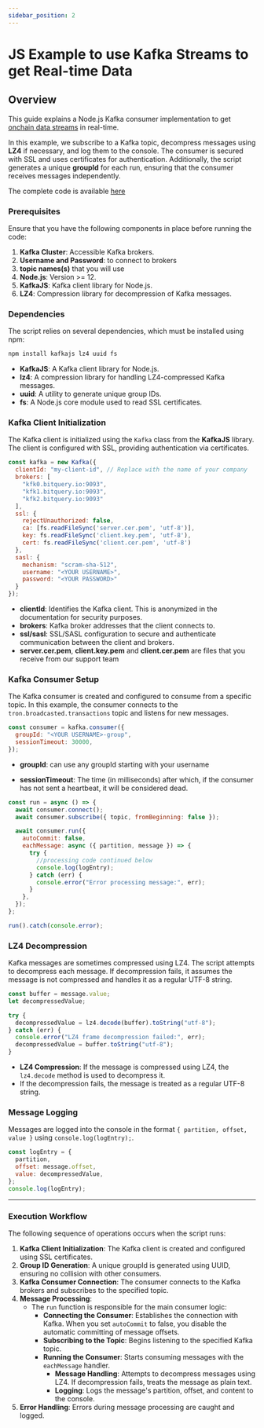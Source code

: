```yaml
---
sidebar_position: 2
---
```


# JS Example to use Kafka Streams to get Real-time Data

## Overview

This guide explains a Node.js Kafka consumer implementation to get [onchain data streams](https://bitquery.io/products/streaming) in real-time.

In this example, we subscribe to a Kafka topic, decompress messages using **LZ4** if necessary, and log them to the console. The consumer is secured with SSL and uses certificates for authentication. Additionally, the script generates a unique **groupId** for each run, ensuring that the consumer receives messages independently.

The complete code is available [here](https://github.com/bitquery/kafka-consumer-example)

### Prerequisites

Ensure that you have the following components in place before running the code:

1. **Kafka Cluster**: Accessible Kafka brokers.
2. **Username and Password**: to connect to brokers
3. **topic names(s)** that you will use
4. **Node.js**: Version >= 12.
5. **KafkaJS**: Kafka client library for Node.js.
6. **LZ4**: Compression library for decompression of Kafka messages.

### Dependencies

The script relies on several dependencies, which must be installed using npm:

```bash
npm install kafkajs lz4 uuid fs
```

- **KafkaJS**: A Kafka client library for Node.js.
- **lz4**: A compression library for handling LZ4-compressed Kafka messages.
- **uuid**: A utility to generate unique group IDs.
- **fs**: A Node.js core module used to read SSL certificates.

### Kafka Client Initialization

The Kafka client is initialized using the `Kafka` class from the **KafkaJS** library. The client is configured with SSL, providing authentication via certificates.

```javascript
const kafka = new Kafka({
  clientId: "my-client-id", // Replace with the name of your company
  brokers: [
    "kfk0.bitquery.io:9093",
    "kfk1.bitquery.io:9093",
    "kfk2.bitquery.io:9093"
  ],
  ssl: {
    rejectUnauthorized: false,
    ca: [fs.readFileSync('server.cer.pem', 'utf-8')],
    key: fs.readFileSync('client.key.pem', 'utf-8'),
    cert: fs.readFileSync('client.cer.pem', 'utf-8')
  },
  sasl: {
    mechanism: "scram-sha-512",
    username: "<YOUR USERNAME>",
    password: "<YOUR PASSWORD>"
  }
});
```

- **clientId**: Identifies the Kafka client. This is anonymized in the documentation for security purposes.
- **brokers**: Kafka broker addresses that the client connects to.
- **ssl/sasl**: SSL/SASL configuration to secure and authenticate communication between the client and brokers.
- **server.cer.pem**, **client.key.pem** and **client.cer.pem** are files that you receive from our support team


### Kafka Consumer Setup

The Kafka consumer is created and configured to consume from a specific topic. In this example, the consumer connects to the `tron.broadcasted.transactions` topic and listens for new messages.

```javascript
const consumer = kafka.consumer({
  groupId: "<YOUR USERNAME>-group",
  sessionTimeout: 30000,
});
```

- **groupId**: can use any groupId starting with your username

- **sessionTimeout**: The time (in milliseconds) after which, if the consumer has not sent a heartbeat, it will be considered dead.

```javascript
const run = async () => {
  await consumer.connect();
  await consumer.subscribe({ topic, fromBeginning: false });

  await consumer.run({
    autoCommit: false,
    eachMessage: async ({ partition, message }) => {
      try {
        //processing code continued below
        console.log(logEntry);
      } catch (err) {
        console.error("Error processing message:", err);
      }
    },
  });
};

run().catch(console.error);
```

### LZ4 Decompression

Kafka messages are sometimes compressed using LZ4. The script attempts to decompress each message. If decompression fails, it assumes the message is not compressed and handles it as a regular UTF-8 string.

```javascript
const buffer = message.value;
let decompressedValue;

try {
  decompressedValue = lz4.decode(buffer).toString("utf-8");
} catch (err) {
  console.error("LZ4 frame decompression failed:", err);
  decompressedValue = buffer.toString("utf-8");
}
```

- **LZ4 Compression**: If the message is compressed using LZ4, the `lz4.decode` method is used to decompress it.
- If the decompression fails, the message is treated as a regular UTF-8 string.

### Message Logging

Messages are logged into the console in the format `{ partition, offset, value }` using `console.log(logEntry);`.

```javascript
const logEntry = {
  partition,
  offset: message.offset,
  value: decompressedValue,
};
console.log(logEntry);
```

---

### Execution Workflow

The following sequence of operations occurs when the script runs:

1. **Kafka Client Initialization**: The Kafka client is created and configured using SSL certificates.
2. **Group ID Generation**: A unique groupId is generated using UUID, ensuring no collision with other consumers.
3. **Kafka Consumer Connection**: The consumer connects to the Kafka brokers and subscribes to the specified topic.
4. **Message Processing**:
   - The `run` function is responsible for the main consumer logic:
     - **Connecting the Consumer**: Establishes the connection with Kafka. When you set `autoCommit` to false, you disable the automatic committing of message offsets.
     - **Subscribing to the Topic**: Begins listening to the specified Kafka topic.
     - **Running the Consumer**: Starts consuming messages with the `eachMessage` handler.
       - **Message Handling**: Attempts to decompress messages using LZ4. If decompression fails, treats the message as plain text.
       - **Logging**: Logs the message's partition, offset, and content to the console.
5. **Error Handling**: Errors during message processing are caught and logged.
